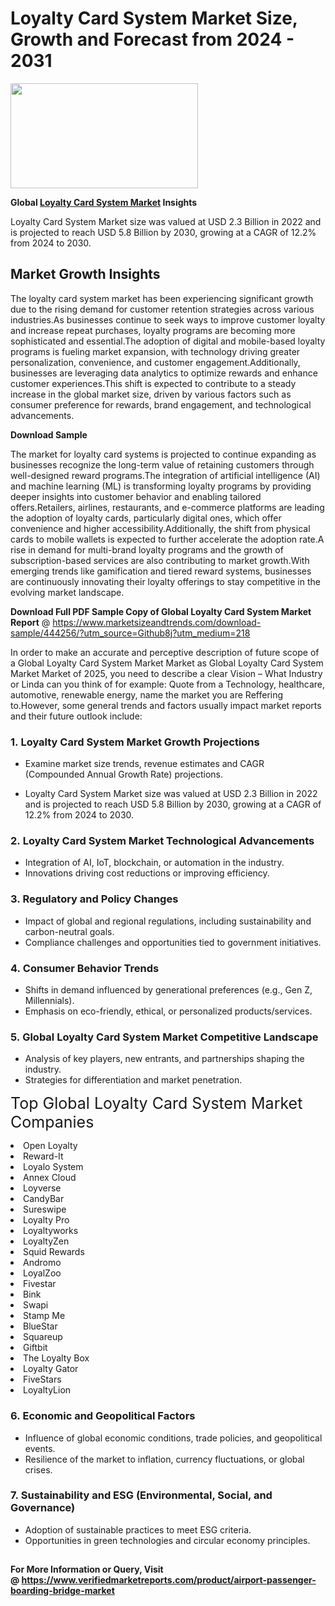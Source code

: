 <H1>Loyalty Card System Market Size, Growth and Forecast from 2024 - 2031</H1><img class="aligncenter size-medium wp-image-584254" src="https://thirdeyenews.in/wp-content/uploads/2024/09/Global-Market-Research-300x168.jpeg" alt="" width="300" height="168" /><p><strong>Global&nbsp;<a href="https://www.marketsizeandtrends.com/download-sample/444256/?utm_source=Github8j?utm_medium=218">Loyalty Card System Market</a> Insights</strong></p><p>Loyalty Card System Market size was valued at USD 2.3 Billion in 2022 and is projected to reach USD 5.8 Billion by 2030, growing at a CAGR of 12.2% from 2024 to 2030.</p><p><h2>Market Growth Insights</h2> <p>The loyalty card system market has been experiencing significant growth due to the rising demand for customer retention strategies across various industries.As businesses continue to seek ways to improve customer loyalty and increase repeat purchases, loyalty programs are becoming more sophisticated and essential.The adoption of digital and mobile-based loyalty programs is fueling market expansion, with technology driving greater personalization, convenience, and customer engagement.Additionally, businesses are leveraging data analytics to optimize rewards and enhance customer experiences.This shift is expected to contribute to a steady increase in the global market size, driven by various factors such as consumer preference for rewards, brand engagement, and technological advancements.</p> <p><strong>Download Sample</strong></p> <p>The market for loyalty card systems is projected to continue expanding as businesses recognize the long-term value of retaining customers through well-designed reward programs.The integration of artificial intelligence (AI) and machine learning (ML) is transforming loyalty programs by providing deeper insights into customer behavior and enabling tailored offers.Retailers, airlines, restaurants, and e-commerce platforms are leading the adoption of loyalty cards, particularly digital ones, which offer convenience and higher accessibility.Additionally, the shift from physical cards to mobile wallets is expected to further accelerate the adoption rate.A rise in demand for multi-brand loyalty programs and the growth of subscription-based services are also contributing to market growth.With emerging trends like gamification and tiered reward systems, businesses are continuously innovating their loyalty offerings to stay competitive in the evolving market landscape.<p><span class=""><strong>Download Full PDF Sample Copy of Global Loyalty Card System Market Report</strong> @ <a href="https://www.marketsizeandtrends.com/download-sample/444256/?utm_source=Github8j?utm_medium=218" target="_blank">https://www.marketsizeandtrends.com/download-sample/444256/?utm_source=Github8j?utm_medium=218</a></span></p><p>In order to make an accurate and perceptive description of future scope of a Global&nbsp;Loyalty Card System Market Market as Global&nbsp;Loyalty Card System Market Market of 2025, you need to describe a clear Vision &ndash; What Industry or Linda can you think of for example: Quote from a Technology, healthcare, automotive, renewable energy, name the market you are Reffering to.However, some general trends and factors usually impact market reports and their future outlook include:</p><h3>1.&nbsp;<strong>Loyalty Card System Market Growth Projections</strong></h3><ul><li>Examine market size trends, revenue estimates and CAGR (Compounded Annual Growth Rate) projections.</li><li><p>Loyalty Card System Market size was valued at USD 2.3 Billion in 2022 and is projected to reach USD 5.8 Billion by 2030, growing at a CAGR of 12.2% from 2024 to 2030.</p></li></ul><h3>2.&nbsp;<strong>Loyalty Card System Market Technological Advancements</strong></h3><ul><li>Integration of AI, IoT, blockchain, or automation in the industry.</li><li>Innovations driving cost reductions or improving efficiency.</li></ul><h3>3.&nbsp;<strong>Regulatory and Policy Changes</strong></h3><ul><li>Impact of global and regional regulations, including sustainability and carbon-neutral goals.</li><li>Compliance challenges and opportunities tied to government initiatives.</li></ul><h3>4.&nbsp;<strong>Consumer Behavior Trends</strong></h3><ul><li>Shifts in demand influenced by generational preferences (e.g., Gen Z, Millennials).</li><li>Emphasis on eco-friendly, ethical, or personalized products/services.</li></ul><h3>5.&nbsp;<strong>Global Loyalty Card System Market Competitive Landscape</strong></h3><ul><li>Analysis of key players, new entrants, and partnerships shaping the industry.</li><li>Strategies for differentiation and market penetration.</li></ul><p data-pm-slice="1 1 []"><span style="color: inherit; font-family: inherit; font-size: 25px;">Top Global Loyalty Card System Market Companies</span></p><div class="" data-test-id=""><p><li>Open Loyalty</li><li> Reward-It</li><li> Loyalo System</li><li> Annex Cloud</li><li> Loyverse</li><li> CandyBar</li><li> Sureswipe</li><li> Loyalty Pro</li><li> Loyaltyworks</li><li> LoyaltyZen</li><li> Squid Rewards</li><li> Andromo</li><li> LoyalZoo</li><li> Fivestar</li><li> Bink</li><li> Swapi</li><li> Stamp Me</li><li> BlueStar</li><li> Squareup</li><li> Giftbit</li><li> The Loyalty Box</li><li> Loyalty Gator</li><li> FiveStars</li><li> LoyaltyLion</li></p></div><h3>6.&nbsp;<strong>Economic and Geopolitical Factors</strong></h3><ul><li>Influence of global economic conditions, trade policies, and geopolitical events.</li><li>Resilience of the market to inflation, currency fluctuations, or global crises.</li></ul><h3>7.&nbsp;<strong>Sustainability and ESG (Environmental, Social, and Governance)</strong></h3><ul><li>Adoption of sustainable practices to meet ESG criteria.</li><li>Opportunities in green technologies and circular economy principles.</li></ul><h2><strong style="font-size: 14px;">For More Information or Query, Visit @&nbsp;</strong><a style="background-color: #ffffff; font-size: 14px;" href="https://www.marketsizeandtrends.com/report/loyalty-card-system-market/" target="_blank">https://www.verifiedmarketreports.com/product/airport-passenger-boarding-bridge-market</a></h2>